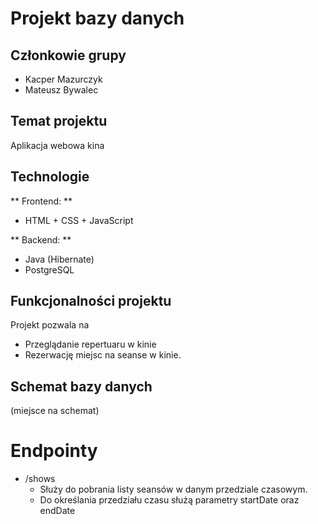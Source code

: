 # Projekt bazy danych
## Członkowie grupy
* Kacper Mazurczyk
* Mateusz Bywalec

## Temat projektu
Aplikacja webowa kina 

## Technologie
** Frontend: **
* HTML + CSS + JavaScript

** Backend: **
* Java (Hibernate)
* PostgreSQL

## Funkcjonalności projektu
Projekt pozwala na
* Przeglądanie repertuaru w kinie
* Rezerwację miejsc na seanse w kinie.

## Schemat bazy danych
(miejsce na schemat)

# Endpointy
* /shows
  * Służy do pobrania listy seansów w danym przedziale czasowym.
  * Do określania przedziału czasu służą parametry startDate oraz endDate
    
